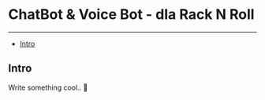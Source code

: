 # ChatBot  & Voice Bot - dla Rack N Roll

---

- [Intro](#intro)

<a name="intro"></a>
## Intro

Write something cool.. 🦊
